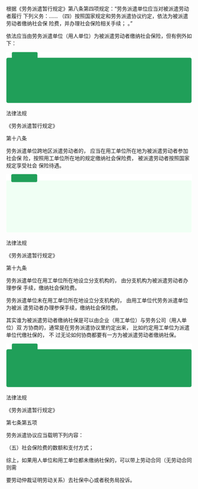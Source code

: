 根据《劳务派遣暂行规定》第八条第四项规定：“劳务派遣单位应当对被派遣劳动者履行 下列义务：...... （四）按照国家规定和劳务派遣协议约定，依法为被派遣劳动者缴纳社会保 险费，并办理社会保险相关手续； 。”

依法应当由劳务派遣单位（用人单位）为被派遣劳动者缴纳社会保险，但有例外如下：

![](</@img/img_ 1005.png>)

法律法规

《劳务派遣暂行规定》

第十八条

劳务派遣单位跨地区派遣劳动者的， 应当在用工单位所在地为被派遣劳动者参加社会保 险，按照用工单位所在地的规定缴纳社会保险费， 被派遣劳动者按照国家规定享受社会 保险待遇。

![](</@img/img_ 1006.png>)

法律法规

《劳务派遣暂行规定》

第十九条

劳务派遣单位在用工单位所在地设立分支机构的， 由分支机构为被派遣劳动者办理参保 手续，缴纳社会保险费。

劳务派遣单位未在用工单位所在地设立分支机构的， 由用工单位代劳务派遣单位为被派 遣劳动者办理参保手续，缴纳社会保险费。

其实谁为被派遣劳动者缴纳社保是可以由企业（用工单位）与劳务公司（用人单位）双 方协商的，通常是在劳务派遣协议里约定出来， 比如约定用工单位为派遣单位代缴社保的， 不 过无论如何协商都要有一方为被派遣劳动者缴纳社保。

![](</@img/img_ 1007.png>)

法律法规

《劳务派遣暂行规定》

第七条第五项

劳务派遣协议应当载明下列内容：

（五）社会保险费的数额和支付方式；

综上，如果用人单位和用工单位都未缴纳社保的，可以带上劳动合同（无劳动合同则需

要劳动仲裁证明劳动关系）去社保中心或者税务局投诉。